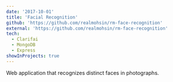 ```yaml
---
date: '2017-10-01'
title: 'Facial Recognition'
github: 'https://github.com/realmohsin/rm-face-recognition'
external: 'https://github.com/realmohsin/rm-face-recognition'
tech:
  - Clarifai
  - MongoDB
  - Express
showInProjects: true
---
```


Web application that recognizes distinct faces in photographs. 
